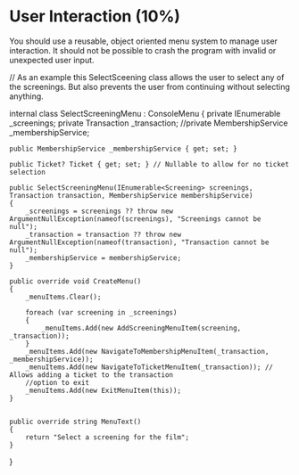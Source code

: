 # User Interaction (10%)

You should use a reusable, object oriented menu system to manage user interaction. It should not be possible to crash the program with invalid or unexpected user input.


// As an example this SelectSceening class allows the user to select any of the screenings. But also prevents the user from continuing without selecting anything.

internal class SelectScreeningMenu : ConsoleMenu
{
    private IEnumerable<Screening> _screenings;
    private Transaction _transaction;
    //private MembershipService _membershipService;

    public MembershipService _membershipService { get; set; }

    public Ticket? Ticket { get; set; } // Nullable to allow for no ticket selection

    public SelectScreeningMenu(IEnumerable<Screening> screenings, Transaction transaction, MembershipService membershipService)
    {
        _screenings = screenings ?? throw new ArgumentNullException(nameof(screenings), "Screenings cannot be null");
        _transaction = transaction ?? throw new ArgumentNullException(nameof(transaction), "Transaction cannot be null");
        _membershipService = membershipService;
    }

    public override void CreateMenu()
    {
        _menuItems.Clear();

        foreach (var screening in _screenings)
        {
            _menuItems.Add(new AddScreeningMenuItem(screening, _transaction));
        }
        _menuItems.Add(new NavigateToMembershipMenuItem(_transaction, _membershipService));
        _menuItems.Add(new NavigateToTicketMenuItem(_transaction)); // Allows adding a ticket to the transaction
        //option to exit
        _menuItems.Add(new ExitMenuItem(this));
    }
    

    public override string MenuText()
    {
        return "Select a screening for the film";
    }
}
